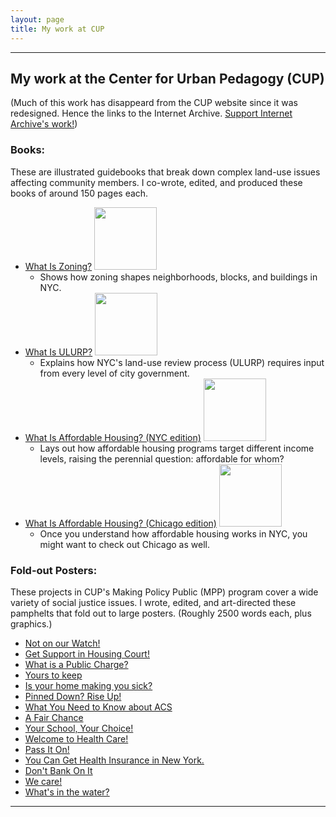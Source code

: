 ```yaml
---
layout: page
title: My work at CUP
---
```


----------------------------------------

## My work at the Center for Urban Pedagogy (CUP)
(Much of this work has disappeard from the CUP website since it was redesigned. Hence the links to the Internet Archive. [Support Internet Archive's work!](https://archive.org/donate))

### Books:
These are illustrated guidebooks that break down complex land-use issues affecting community members. I co-wrote, edited, and produced these books of around 150 pages each.
* [What Is Zoning?](https://web.archive.org/web/20220121000335/http://welcometocup.org/Store?product_id=64) <img height="100" src="https://web.archive.org/web/20220121000335/http://welcometocup.org/image_columns/0003/2482/what_is_zoning_book_side_519.jpg">
	* Shows how zoning shapes neighborhoods, blocks, and buildings in NYC.
* [What Is ULURP?](https://web.archive.org/web/20220121000335/http://welcometocup.org/Store?product_id=203) <img width="100" src="https://web.archive.org/web/20220121000335/http://welcometocup.org/image_columns/0009/2619/guidebook-3d-2_433.jpg">
	* Explains how NYC's land-use review process (ULURP) requires input from every level of city government.
* [What Is Affordable Housing? (NYC edition)](https://web.archive.org/web/20220121000335/http://welcometocup.org/Store?product_id=16) <img height="100" src="https://web.archive.org/web/20220121000335/http://welcometocup.org/image_columns/0003/3593/what_is_affordable_housing_profile_520.jpg">
	* Lays out how affordable housing programs target different income levels, raising the perennial question: affordable for whom?
* [What Is Affordable Housing? (Chicago edition)](https://web.archive.org/web/20220121000335/http://welcometocup.org/Store?product_id=112) <img height="100" src="https://web.archive.org/web/20220121000335/http://welcometocup.org/image_columns/0006/4517/cup_campo_de_los_impustos_1copy-01_518.png">
	* Once you understand how affordable housing works in NYC, you might want to check out Chicago as well.

### Fold-out Posters:
These projects in CUP's Making Policy Public (MPP) program cover a wide variety of social justice issues. I wrote, edited, and art-directed these pamphelts that fold out to large posters. (Roughly 2500 words each, plus graphics.)
* [Not on our Watch!](https://web.archive.org/web/20220121000335/http://welcometocup.org/Store?product_id=273)
* [Get Support in Housing Court!](https://web.archive.org/web/20220121000335/http://welcometocup.org/Store?product_id=267)
* [What is a Public Charge?](https://web.archive.org/web/20220121000335/http://welcometocup.org/Store?product_id=253)
* [Yours to keep](https://web.archive.org/web/20220121000335/http://welcometocup.org/Store?product_id=251)
* [Is your home making you sick?](https://web.archive.org/web/20220121000335/http://welcometocup.org/Store?product_id=187)
* [Pinned Down? Rise Up!](https://web.archive.org/web/20220121000335/http://welcometocup.org/Store?product_id=188)
* [What You Need to Know about ACS](https://web.archive.org/web/20220121000335/http://welcometocup.org/Store?product_id=238)
* [A Fair Chance](https://web.archive.org/web/20220121000335/http://welcometocup.org/Store?product_id=154)
* [Your School, Your Choice!](https://web.archive.org/web/20220121000335/http://welcometocup.org/Store?product_id=151)
* [Welcome to Health Care!](https://web.archive.org/web/20220121000335/http://welcometocup.org/Store?product_id=130)
* [Pass It On!](https://web.archive.org/web/20220121000335/http://welcometocup.org/Store?product_id=126)
* [You Can Get Health Insurance in New York.](https://web.archive.org/web/20220121000335/http://welcometocup.org/Store?product_id=111)
* [Don't Bank On It](https://web.archive.org/web/20220121000335/http://welcometocup.org/Store?product_id=89)
* [We care!](https://web.archive.org/web/20220121000335/http://welcometocup.org/Store?product_id=48)
* [What's in the water?](https://web.archive.org/web/20220121000335/http://welcometocup.org/Store?product_id=41)

----------------------------------------


